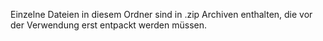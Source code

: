 Einzelne Dateien in diesem Ordner sind in .zip Archiven enthalten, die vor der Verwendung erst entpackt werden müssen.
